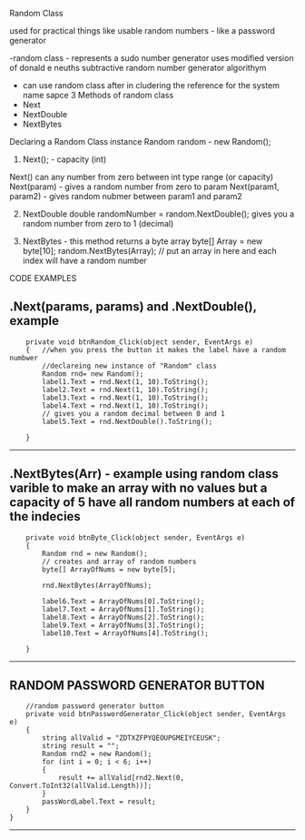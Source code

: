 Random Class


used for practical things like usable random numbers  - like a password generator

-random class - represents a sudo number generator
                uses modified version of donald e neuths subtractive random number generator algorithym

- can use random class after in cludering the reference for the system name sapce 
3 Methods of random class
- Next
- NextDouble
- NextBytes


Declaring a Random Class instance
Random random - new Random();


1. Next(); - capacity (int)

Next() can any number from zero between int type range (or capacity)
Next(param) - gives a random number from zero to param
Next(param1, param2) - gives random nubmer between param1 and param2






2. NextDouble
double randomNumber = random.NextDouble(); gives you a random number from zero to 1 (decimal)





3. NextBytes - this method returns a byte array
byte[] Array = new byte[10];
random.NextBytes(Array); // put an array in here and each index will have a random number



CODE EXAMPLES

.Next(params, params) and .NextDouble(), example 
----------------------------------------------------------
		private void btnRandom_Click(object sender, EventArgs e)
		{	//when you press the button it makes the label have a random numbwer
			//declareing new instance of "Random" class
			Random rnd= new Random();
			label1.Text = rnd.Next(1, 10).ToString();
			label2.Text = rnd.Next(1, 10).ToString();
			label3.Text = rnd.Next(1, 10).ToString();
			label4.Text = rnd.Next(1, 10).ToString();
			// gives you a random decimal between 0 and 1
			label5.Text = rnd.NextDouble().ToString();

		}

----------------------------------------------------------


.NextBytes(Arr) - example
using random class varible to make an array with no values but a capacity of 5 have all random numbers at each of the indecies
----------------------------------------------------------

		private void btnByte_Click(object sender, EventArgs e)
		{
			Random rnd = new Random();
			// creates and array of random numbers
			byte[] ArrayOfNums = new byte[5];

			rnd.NextBytes(ArrayOfNums);
			
			label6.Text = ArrayOfNums[0].ToString();
			label7.Text = ArrayOfNums[1].ToString();
			label8.Text = ArrayOfNums[2].ToString();
			label9.Text = ArrayOfNums[3].ToString();
			label10.Text = ArrayOfNums[4].ToString();

		}

----------------------------------------------------------








RANDOM PASSWORD GENERATOR BUTTON
----------------------------------------------------------


		//random password generator button
		private void btnPasswordGenerator_Click(object sender, EventArgs e)
		{
			string allValid = "ZDTXZFPYQEOUPGMEIYCEUSK";
			string result = "";
			Random rnd2 = new Random();
			for (int i = 0; i < 6; i++)
			{
				result += allValid[rnd2.Next(0, Convert.ToInt32(allValid.Length))];
			}
			passWordLabel.Text = result;
		}
	}


----------------------------------------------------------